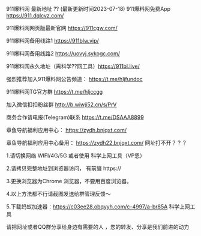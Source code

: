 911爆料网 最新地址 ?? (最新更新时间2023-07-18)
911爆料网免费App https://911.dqlcvz.com/

911爆料网网页版最新官网 https://911cgw.com/

911爆料网备用线路1 https://911blw.vip/

911爆料网备用线路2 https://uovyj.sykogc.com/

911爆料网永久地址（需科学??网工具）https://911bl.live/

强烈推荐加入911爆料网公告频道： https://t.me/hljfundoc

911爆料网TG官方群 https://t.me/hljccgg

加入微信扣扣粉丝群  http://b.wiwji52.cn/s/PrV

商务合作请电报(Telegram)联系 https://t.me/DSAAA8899

章鱼导航福利应用中心： https://zydh.bnjqxt.com/

章鱼导航福利应用中心备用： https://zydh22.bnjqxt.com/
网址打不开？？？

1.请切换网络 WIFI/4G/5G 或者使用 科学上网工具（VP恩）

2.请拷贝完整地址到浏览器访问， 有前缀 https://

3.更换浏览器为Chrome 浏览器，不要用百度浏览器。

4.以上方法都不行请截图发送给群管理反馈～

5.下载蚂蚁加速器：https://c03ee28.obqyyh.com/c-4997/a-br85A 科学上网工具

请把网址或者QQ群分享给身边有需要的人 ，您的转发、分享是我们前进的动力
